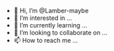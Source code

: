 - 👋 Hi, I’m @Lamber-maybe
- 👀 I’m interested in ...
- 🌱 I’m currently learning ...
- 💞️ I’m looking to collaborate on ...
- 📫 How to reach me ...

<!---
Lamber-maybe/Lamber-maybe is a ✨ special ✨ repository because its `README.md` (this file) appears on your GitHub profile.
You can click the Preview link to take a look at your changes.
--->
